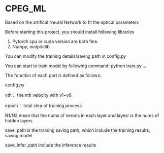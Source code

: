 # CPEG_ML
Based on the artifical Neural Network to fit the optical parameters

Before starting this project, you should install following libraries

1. Pytorch cpu or cuda version are both fine.
2. Numpy; matplotlib

You can modify the training details/saving path in config.py 

You can start to train model by following command: python train.py ...

The function of each part is defined as follows: 

config.py

vth： the nth velocity with v1~v6

epoch： total step of training process  

N1/N2 mean that the nums of nerons in each layer and layesr is the nums of hidden layers  

save_path is the training saving path, which include the training results, saving model 

save_infer_path include the inference results



